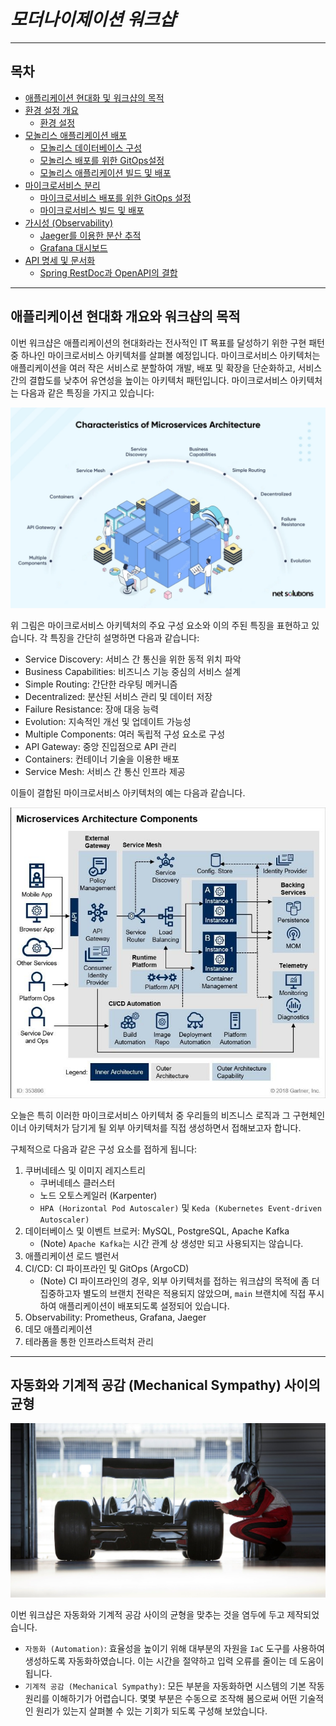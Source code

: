 # ***모더나이제이션 워크샵***

---

## 목차

* [애플리케이션 현대화 및 워크샵의 목적](README.md)
* [환경 설정 개요](01-Setup-Environment/00-Setup-Environment-README.md)
    * [환경 설정](01-Setup-Environment/01-Provision-Workshop-Environment.md)
* [모놀리스 애플리케이션 배포](./02-Deploy-Monolith/00-Monolith-README.md)
    * [모놀리스 데이터베이스 구성](02-Deploy-Monolith/01-Configure-Monolith-Database.md)
    * [모놀리스 배포를 위한 GitOps설정](02-Deploy-Monolith/02-Configure-GitOps.md)
    * [모놀리스 애플리케이션 빌드 및 배포](02-Deploy-Monolith/03-Build-and-Deploy.md)
* [마이크로서비스 분리](03-Deploy-Microservice/00-Microservices-README.md)
    * [마이크로서비스 배포를 위한 GitOps 설정](03-Deploy-Microservice/01-Configure-GitOps.md)
    * [마이크로서비스 빌드 및 배포](03-Deploy-Microservice/02-Build-and-Deploy.md)
* [가시성 (Observability)](04-Observability/00-Observability-README.md)
    * [Jaeger를 이용한 분산 추적](04-Observability/01-Jaeger.md)
    * [Grafana 대시보드](04-Observability/02-Grafana.md)
* [API 명세 및 문서화](05-API-Documentation/00-API-Documentation-README.md)
    * [Spring RestDoc과 OpenAPI의 결합](05-API-Documentation/01-Spring-RestDoc-OpenAPI.md)

---
## 애플리케이션 현대화 개요와 워크샵의 목적

이번 워크샵은 애플리케이션의 현대화라는 전사적인 IT 묙표를 달성하기 위한 구현 패턴 중 하나인 마이크로서비스 아키텍처를 살펴볼 예정입니다. 마이크로서비스 아키텍처는 애플리케이션을 여러 작은 서비스로 분할하여 개발, 배포 및 확장을 단순화하고, 서비스 간의 결합도를 낮추어 유연성을 높이는 아키텍처 패턴입니다. 마이크로서비스 아키텍처는 다음과 같은 특징을 가지고 있습니다:  

![마이크로서비스 아키텍처의 특징적 요소들](../images/Characterstics-of-the-Microservices-architecture.webp "마이크로서비스 아키텍처의 특징적 요소들")

위 그림은 마이크로서비스 아키텍처의 주요 구성 요소와 이의 주된 특징을 표현하고 있습니다. 각 특징을 간단히 설명하면 다음과 같습니다:
* Service Discovery: 서비스 간 통신을 위한 동적 위치 파악
* Business Capabilities: 비즈니스 기능 중심의 서비스 설계
* Simple Routing: 간단한 라우팅 메커니즘
* Decentralized: 분산된 서비스 관리 및 데이터 저장
* Failure Resistance: 장애 대응 능력
* Evolution: 지속적인 개선 및 업데이트 가능성
* Multiple Components: 여러 독립적 구성 요소로 구성
* API Gateway: 중앙 진입점으로 API 관리
* Containers: 컨테이너 기술을 이용한 배포
* Service Mesh: 서비스 간 통신 인프라 제공

이들이 결합된 마이크로서비스 아키텍처의 예는 다음과 같습니다.

![마이크로서비스 아키텍처의 구성 요소](../images/Microserivces-Architecture-Components.png "마이크로서비스 아키텍터 구성 요소")

오늘은 특히 이러한 마이크로서비스 아키텍처 중 우리들의 비즈니스 로직과 그 구현체인 이너 아키텍처가 담기게 될 외부 아키텍처를 직접 생성하면서 접해보고자 합니다.

구체적으로 다음과 같은 구성 요소를 접하게 됩니다:
1. 쿠버네테스 및 이미지 레지스트리
   * 쿠버네테스 클러스터
   * 노드 오토스케일러 (Karpenter)
   * `HPA (Horizontal Pod Autoscaler)` 및 `Keda (Kubernetes Event-driven Autoscaler)`
2. 데이터베이스 및 이벤트 브로커: MySQL, PostgreSQL, Apache Kafka
   * (Note) `Apache Kafka`는 시간 관계 상 생성만 되고 사용되지는 않습니다.
3. 애플리케이션 로드 밸런서
4. CI/CD: CI 파이프라인 및 GitOps (ArgoCD)
   * (Note) CI 파이프라인의 경우, 외부 아키텍처를 접하는 워크샵의 목적에 좀 더 집중하고자 별도의 브랜치 전략은 적용되지 않았으며, `main` 브랜치에 직접 푸시하여 애플리케이션이 배포되도록 설정되어 있습니다.
5. Observability: Prometheus, Grafana, Jaeger
6. 데모 애플리케이션
7. 테라폼을 통한 인프라스트럭처 관리

---

## 자동화와 기계적 공감 (Mechanical Sympathy) 사이의 균형

![Mechanical Sympathy](../images/Mechanical-Sympathy.png "Mechanical Sympathy")

이번 워크샵은 자동화와 기계적 공감 사이의 균형을 맞추는 것을 염두에 두고 제작되었습니다.

* `자동화 (Automation)`: 효율성을 높이기 위해 대부분의 자원을 `IaC` 도구를 사용하여 생성하도록 자동화하였습니다. 이는 시간을 절약하고 입력 오류를 줄이는 데 도움이 됩니다.
* `기계적 공감 (Mechanical Sympathy)`: 모든 부분을 자동화하면 시스템의 기본 작동 원리를 이해하기가 어렵습니다. 몇몇 부분은 수동으로 조작해 봄으로써 어떤 기술적인 원리가 있는지 살펴볼 수 있는 기회가 되도록 구성해 보았습니다.
